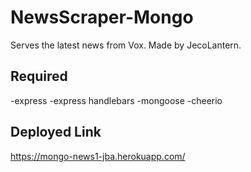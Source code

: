 # NewsScraper-Mongo

Serves the latest news from Vox. Made by JecoLantern.

## Required
-express
-express handlebars
-mongoose
-cheerio

## Deployed Link
https://mongo-news1-jba.herokuapp.com/
